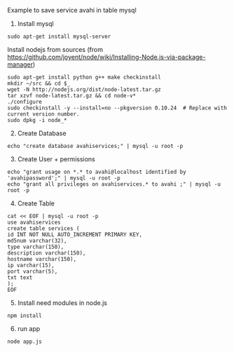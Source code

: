 Example to save service avahi in table mysql

1) Install mysql

```
sudo apt-get install mysql-server
```
Install nodejs from sources (from https://github.com/joyent/node/wiki/Installing-Node.js-via-package-manager)
```
sudo apt-get install python g++ make checkinstall
mkdir ~/src && cd $_
wget -N http://nodejs.org/dist/node-latest.tar.gz
tar xzvf node-latest.tar.gz && cd node-v*
./configure
sudo checkinstall -y --install=no --pkgversion 0.10.24  # Replace with current version number.
sudo dpkg -i node_*
```

2) Create Database

```
echo "create database avahiservices;" | mysql -u root -p
```

3) Create User + permissions

```
echo "grant usage on *.* to avahi@localhost identified by 'avahipassword';" | mysql -u root -p
echo "grant all privileges on avahiservices.* to avahi ;" | mysql -u root -p
```

4) Create Table

```
cat << EOF | mysql -u root -p
use avahiservices
create table services (
id INT NOT NULL AUTO_INCREMENT PRIMARY KEY,	
md5num varchar(32),
type varchar(150),
description varchar(150),
hostname varchar(150),
ip varchar(15),
port varchar(5),
txt text
);
EOF
```

5) Install need modules in node.js

```
npm install
```

6) run app

```
node app.js
```